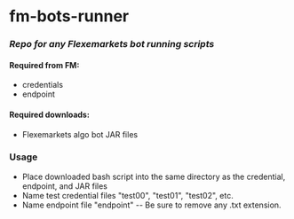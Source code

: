 # fm-bots-runner
### *Repo for any Flexemarkets bot running scripts*
#### Required from FM: 
* credentials
* endpoint
#### Required downloads: 
* Flexemarkets algo bot JAR files
### Usage
* Place downloaded bash script into the same directory as the credential, endpoint, and JAR files
* Name test credential files "test00", "test01", "test02", etc. 
* Name endpoint file "endpoint" -- Be sure to remove any .txt extension.